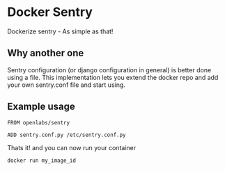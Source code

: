 Docker Sentry
=============

Dockerize sentry - As simple as that!

Why another one
---------------

Sentry configuration (or django configuration in general) is
better done using a file. This implementation lets you extend
the docker repo and add your own sentry.conf file and start
using.

Example usage
--------------

```
FROM openlabs/sentry

ADD sentry.conf.py /etc/sentry.conf.py
```

Thats it! and you can now run your container

```bash
docker run my_image_id
```
